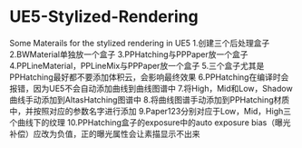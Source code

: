 # UE5-Stylized-Rendering
Some Materails for the stylized rendering in UE5
1.创建三个后处理盒子
2.BWMaterial单独放一个盒子
3.PPHatching与PPPaper放一个盒子
4.PPLineMaterial，PPLineMix与PPPaper放一个盒子
5.三个盒子尤其是PPHatching最好都不要添加体积云，会影响最终效果
6.PPHatching在编译时会报错，因为UE5不会自动添加曲线到曲线图谱中
7.将High，Mid和Low，Shadow曲线手动添加到AltasHatching图谱中
8.将曲线图谱手动添加到PPHatching材质中，并按照对应的参数名字进行添加
9.Paper123分别对应于Low，Mid，High三个曲线下的纹理
10.PPHatching盒子的exposure中的auto exposure bias（曝光补偿）应改为负值，正的曝光属性会让素描显示不出来
